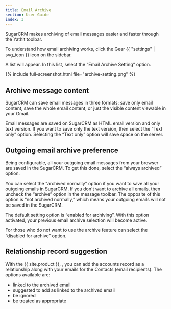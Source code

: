 ```yaml
---
title: Email Archive
section: User Guide
index: 3
---
```



SugarCRM makes archiving of email messages easier and faster through the Yathit toolbar.

To understand how email archiving works, click the Gear {{ "settings" | svg_icon }} icon on the sidebar. 

A list will appear. In this list, select the “Email Archive Setting” option.

{% include full-screenshot.html file="archive-setting.png" %}

## Archive message content

SugarCRM can save email messages in three formats: save only email content, save the whole email content, or just the visible content viewable in your Gmail.

Email messages are saved on SugarCRM as HTML email version and only text version. If you want to save only the text version, then select the “Text only” option. Selecting the “Text only” option will save space on the server.

## Outgoing email archive preference

Being configurable, all your outgoing email messages from your browser are saved in the SugarCRM. To get this done, select the “always archived” option.

You can select the “archived normally” option if you want to save all your outgoing emails in SugarCRM. If you don't want to archive all emails, then uncheck the “archive” option in the message toolbar. The opposite of this option is “not archived normally,” which means your outgoing emails will not be saved in the SugarCRM.

The default setting option is “enabled for archiving”. With this option activated, your previous email archive selection will become active.

For those who do not want to use the archive feature can select the “disabled for archive” option.

## Relationship record suggestion

With the {{ site.product }}, , you can add the accounts record as a relationship along with your emails for the Contacts (email recipients). The options available are:

* linked to the archived email
* suggested to add as linked to the archived email
* be ignored
* be treated as appropriate

